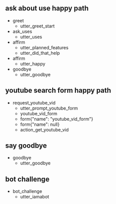 ## ask about use happy path
* greet
  - utter_greet_start
* ask_uses
  - utter_uses
* affirm
  - utter_planned_features
  - utter_did_that_help
* affirm
  - utter_happy
* goodbye
  - utter_goodbye

## youtube search form happy path
* request_youtube_vid
    - utter_prompt_youtube_form
    - youtube_vid_form
    - form{"name": "youtube_vid_form"}
    - form{"name": null}
    - action_get_youtube_vid

## say goodbye
* goodbye
  - utter_goodbye

## bot challenge
* bot_challenge
  - utter_iamabot
